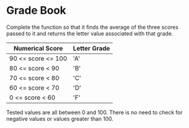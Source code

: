 # Grade Book

Complete the function so that it finds the average of the three scores passed to it and returns the letter value associated with that grade.

| Numerical Score    | Letter Grade |
| ------------------ | ------------ |
| 90 <= score <= 100 | 'A'          |
| 80 <= score < 90   | 'B'          |
| 70 <= score < 80   | 'C'          |
| 60 <= score < 70   | 'D'          |
| 0 <= score < 60    | 'F'          |

Tested values are all between 0 and 100. There is no need to check for negative values or values greater than 100.
